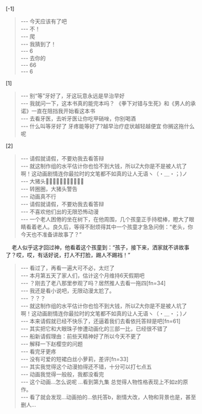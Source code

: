 
[-1] 
>--- 今天应该有了吧<br>
>--- 不！<br>
>--- 爬<br>
>--- 我猜到了！<br>
>--- 6<br>
>--- 去你的<br>
>--- 66<br>
>--- 6<br>

[1] 
>--- 别“等”牙好了，牙这玩意永远是早治早好<br>
>--- 我就问一下，这本书真的能完本吗？
《拳下对错与生死》和《男人的承诺》一直在阻挡我开始看这本书<br>
>--- 去看牙医，去听牙医让你吃甲硝唑，你别喝酒<br>
>--- 什么叫等牙好了 牙疼能等好了?越早治疗症状越轻越便宜 你搁这拖什么呢<br>

[2] 
>--- 请假就请假，不要劝我去看答辩<br>
>--- 就这制作组的水平估计你也恰不到大钱，所以Z大你是不是被人坑了啊！这动画剧情连你最拉时的文笔都不如真的让人无语ヽ（・＿・；)ノ<br>
>--- 大猪头🐷🐷🐷🐷🐷🐷🐷🐷🐷🐷🐷<br>
>--- 转圈圈，大猪头警告<br>
>--- 动画真不行<br>
>--- 请假就请假，不要劝我去看答辩<br>
>--- 不喜欢他们出的无限恐怖动漫<br>
>--- 一个老人困倦的坐在树下，在他周围，几个孩童正手持棍棒，瞪大了眼睛看着老人。良久后，等得不耐烦得其中一个孩童才急急问倒：“老头，你今天也不准备讲故事了？”

    老人似乎这才回过神，他看着这个孩童到：“孩子，接下来，洒家就不讲故事了？哎，哎，有话好说，打人不打脸，踢人不踢裆！”<br>
>--- 看过了，再看一遍大可不必，太烂了<br>
>--- 本月第五天了家人们，估计这个月维持6天假期吧<br>
>--- ？刚去了老八那里参观了吗？居然推人去看一拖四[fn=34]<br>
>--- 我还是看小说吧，无限动漫太尬了。<br>
>--- ？？？<br>
>--- 就这制作组的水平估计你也恰不到大钱，所以Z大你是不是被人坑了啊！这动画剧情连你最拉时的文笔都不如真的让人无语ヽ（・＿・；)ノ<br>
>--- 本来请假就已经不快乐了，还逼着我们去看依托答辩是吧[fn=61]<br>
>--- 其实把它和大眼珠子惨遭动画化的三部一比，已经很不错了<br>
>--- 船新请假理由：前些天精神好了所以今天不更了<br>
>--- 解释一下赵樱空的问题<br>
>--- 看完牙更疼<br>
>--- 没有可爱的短裙白丝小萝莉，差评[fn=33]<br>
>--- 其实我觉得这个动漫拍得还不错，十分可以打七点五<br>
>--- 动画我觉得一般般，我都没看完<br>
>--- 这个动画…怎么说呢 …看到第九集 总觉得人物性格表现上不如z的原作。<br>
>--- 看了就会发现...动画拍的...依托答b，剧情大改，人物和背景也是，甚至删人...<br>
